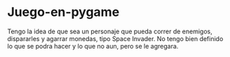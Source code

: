 # Juego-en-pygame
Tengo la idea de que sea un personaje que pueda correr de enemigos, dispararles y agarrar monedas, tipo Space Invader.
No tengo bien definido lo que se podra hacer y lo que no aun, pero se le agregara.

